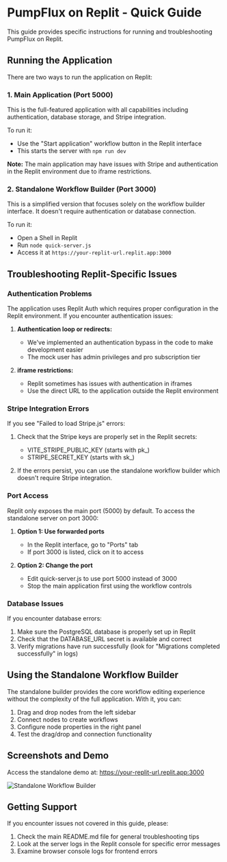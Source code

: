 # PumpFlux on Replit - Quick Guide

This guide provides specific instructions for running and troubleshooting PumpFlux on Replit.

## Running the Application

There are two ways to run the application on Replit:

### 1. Main Application (Port 5000)

This is the full-featured application with all capabilities including authentication, database storage, and Stripe integration.

To run it:
- Use the "Start application" workflow button in the Replit interface
- This starts the server with `npm run dev`

**Note:** The main application may have issues with Stripe and authentication in the Replit environment due to iframe restrictions.

### 2. Standalone Workflow Builder (Port 3000)

This is a simplified version that focuses solely on the workflow builder interface. It doesn't require authentication or database connection.

To run it:
- Open a Shell in Replit
- Run `node quick-server.js`
- Access it at `https://your-replit-url.replit.app:3000`

## Troubleshooting Replit-Specific Issues

### Authentication Problems

The application uses Replit Auth which requires proper configuration in the Replit environment. If you encounter authentication issues:

1. **Authentication loop or redirects:**
   - We've implemented an authentication bypass in the code to make development easier
   - The mock user has admin privileges and pro subscription tier

2. **iframe restrictions:**
   - Replit sometimes has issues with authentication in iframes
   - Use the direct URL to the application outside the Replit environment

### Stripe Integration Errors

If you see "Failed to load Stripe.js" errors:

1. Check that the Stripe keys are properly set in the Replit secrets:
   - VITE_STRIPE_PUBLIC_KEY (starts with pk_)
   - STRIPE_SECRET_KEY (starts with sk_)

2. If the errors persist, you can use the standalone workflow builder which doesn't require Stripe integration.

### Port Access

Replit only exposes the main port (5000) by default. To access the standalone server on port 3000:

1. **Option 1: Use forwarded ports**
   - In the Replit interface, go to "Ports" tab
   - If port 3000 is listed, click on it to access

2. **Option 2: Change the port**
   - Edit quick-server.js to use port 5000 instead of 3000
   - Stop the main application first using the workflow controls

### Database Issues

If you encounter database errors:

1. Make sure the PostgreSQL database is properly set up in Replit
2. Check that the DATABASE_URL secret is available and correct
3. Verify migrations have run successfully (look for "Migrations completed successfully" in logs)

## Using the Standalone Workflow Builder

The standalone builder provides the core workflow editing experience without the complexity of the full application. With it, you can:

1. Drag and drop nodes from the left sidebar
2. Connect nodes to create workflows
3. Configure node properties in the right panel
4. Test the drag/drop and connection functionality

## Screenshots and Demo

Access the standalone demo at: https://your-replit-url.replit.app:3000

![Standalone Workflow Builder](https://example.com/standalone-builder-screenshot.png)

## Getting Support

If you encounter issues not covered in this guide, please:

1. Check the main README.md file for general troubleshooting tips
2. Look at the server logs in the Replit console for specific error messages
3. Examine browser console logs for frontend errors